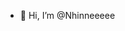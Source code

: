 - 👋 Hi, I’m @Nhinneeeee

<!---
Nhinneeeee/Nhinneeeee is a ✨ special ✨ repository because its `README.md` (this file) appears on your GitHub profile.
You can click the Preview link to take a look at your changes.
--->

